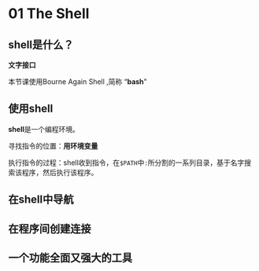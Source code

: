 # 01 The Shell

## shell是什么？

**文字接口**

本节课使用Bourne Again Shell ,简称 “**bash**"

## 使用shell

**shell**是一个编程环境。

寻找指令的位置：**用环境变量**

执行指令的过程：shell收到指令，在`$PATH`中`:`所分割的一系列目录，基于名字搜索该程序，然后执行该程序。

## 在shell中导航

## 在程序间创建连接

## 一个功能全面又强大的工具